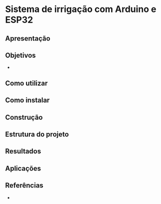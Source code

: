 # Sistema de irrigação com Arduino e ESP32

## Apresentação

## Objetivos
-

## Como utilizar

## Como instalar

## Construção

## Estrutura do projeto

## Resultados

## Aplicações

## Referências
- []()
